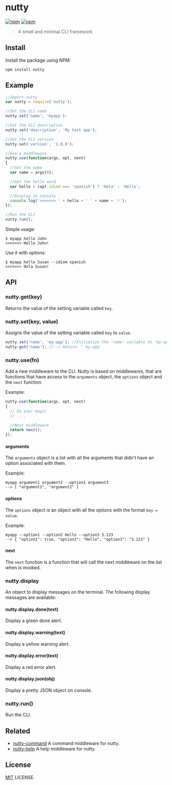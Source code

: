 # nutty

[![npm](https://img.shields.io/npm/v/nutty.svg?style=flat-square)](https://www.npmjs.com/package/nutty)
[![npm](https://img.shields.io/npm/dt/nutty.svg?style=flat-square)](https://www.npmjs.com/package/nutty)

> A small and minimal CLI framework

## Install

Install the package using NPM:

```
npm install nutty
```

## Example

```javascript
//Import nutty
var nutty = require('nutty');

//Set the CLI name
nutty.set('name', 'myapp');

//Set the CLI description
nutty.set('description', 'My test app');

//Set the CLI version
nutty.set('version', '1.0.0');

//Use a middleware
nutty.use(function(args, opt, next)
{
  //Get the name
  var name = args[0];

  //Get the hello word
  var hello = (opt.idiom === 'spanish') ? 'Hola' : 'Hello';

  //Display in console
  console.log('>>>>>>> ' + hello + ' ' + name + '!');
});

//Run the CLI
nutty.run();
```

Simple usage:

```
$ myapp hello John
>>>>>>> Hello John!
```

Use it with options:

```
$ myapp hello Susan --idiom spanish
>>>>>>> Hola Susan!
```


## API

### nutty.get(key)

Returns the value of the setting variable called `key`.

### nutty.set(key, value)

Assigns the value of the setting variable called `key` to `value`.

```javascript
nutty.set('name', 'my-app'); //Initialize the 'name' variable to 'my-app'
nutty.get('name'); //--> Return: ' my-app'
```

### nutty.use(fn)

Add a new middleware to the CLI. Nutty is based on middlewares, that are functions that have access to the `arguments` object, the `options` object and the `next` function.

Example:

```javascript
nutty.use(function(args, opt, next)
{
  // Do your magic
  // ....

  //Next middleware
  return next();
});
```

#### arguments

The `arguments` object is a list with all the arguments that didn't have an option associated with them.

Example:
```
myapp argument1 argument2 --option1 argument3
--> [ "argument1", "argument2" ]
```

#### options

The `options` object is an object with all the options with the format `key = value`.

Example:
```
myapp --option1 --option2 Hello --option3 3.123
--> { "option1": true, "option2": "Hello", "option3": "3.123" }
```

#### next
The `next` function is a function that will call the next middleware on the list when is invoked.



### nutty.display

An object to display messages on the terminal. The following display messages are available:

#### nutty.display.done(text)

Display a green done alert.

#### nutty.display.warning(text)

Display a yellow warning alert.

#### nutty.display.error(text)

Display a red error alert.

#### nutty.display.json(obj)

Display a pretty JSON object on console.



### nutty.run()

Run the CLI.

## Related

- [nutty-command](https://github.com/nuttyjs/nutty-command) A command middleware for nutty.
- [nutty-help](https://github.com/nuttyjs/nutty-help) A help middleware for nutty.

## License

[MIT](./LICENSE) LICENSE.
